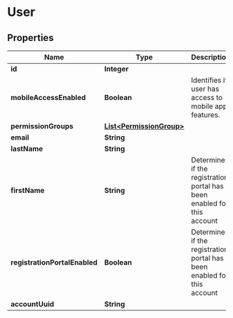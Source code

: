 

# User

## Properties

Name | Type | Description | Notes
------------ | ------------- | ------------- | -------------
**id** | **Integer** |  | 
**mobileAccessEnabled** | **Boolean** | Identifies if user has access to mobile app features. | 
**permissionGroups** | [**List&lt;PermissionGroup&gt;**](PermissionGroup.md) |  |  [optional]
**email** | **String** |  | 
**lastName** | **String** |  |  [optional]
**firstName** | **String** | Determines if the registration portal has been enabled for this account |  [optional]
**registrationPortalEnabled** | **Boolean** | Determines if the registration portal has been enabled for this account | 
**accountUuid** | **String** |  |  [optional]




